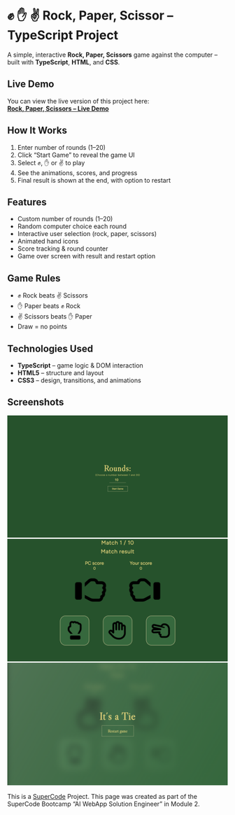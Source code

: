 <h1>✊ ✋ ✌ Rock, Paper, Scissor – TypeScript Project</h1>

A simple, interactive **Rock, Paper, Scissors** game against the computer – built with **TypeScript**, **HTML**, and **CSS**.

## Live Demo

You can view the live version of this project here:  
[**Rock, Paper, Scissors – Live Demo**](https://nucito101.github.io/Projekt_Rock_Paper_Scissor/)

## How It Works

1. Enter number of rounds (1–20)
2. Click “Start Game” to reveal the game UI
3. Select ✊, ✋ or ✌ to play
4. See the animations, scores, and progress
5. Final result is shown at the end, with option to restart

## Features

- Custom number of rounds (1–20)
- Random computer choice each round
- Interactive user selection (rock, paper, scissors)
- Animated hand icons
- Score tracking & round counter
- Game over screen with result and restart option

## Game Rules

- ✊ Rock beats ✌ Scissors
- ✋ Paper beats ✊ Rock
- ✌ Scissors beats ✋ Paper
- Draw = no points

## Technologies Used

- **TypeScript** – game logic & DOM interaction
- **HTML5** – structure and layout
- **CSS3** – design, transitions, and animations

## Screenshots

![Start Screen](/public/Readme/Start_screen.png)
![Game Screen](/public/Readme//Game_view.png)
![End Screen](/public/Readme//Result_view.png)

This is a [SuperCode](https://www.super-code.de/) Project. This page was created as part of the SuperCode Bootcamp “AI WebApp Solution Engineer” in Module 2.
